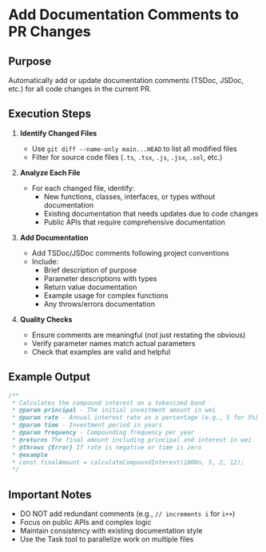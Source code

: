 # Add Documentation Comments to PR Changes

## Purpose
Automatically add or update documentation comments (TSDoc, JSDoc, etc.) for all code changes in the current PR.

## Execution Steps

1. **Identify Changed Files**
   - Use `git diff --name-only main...HEAD` to list all modified files
   - Filter for source code files (`.ts`, `.tsx`, `.js`, `.jsx`, `.sol`, etc.)

2. **Analyze Each File**
   - For each changed file, identify:
     - New functions, classes, interfaces, or types without documentation
     - Existing documentation that needs updates due to code changes
     - Public APIs that require comprehensive documentation

3. **Add Documentation**
   - Add TSDoc/JSDoc comments following project conventions
   - Include:
     - Brief description of purpose
     - Parameter descriptions with types
     - Return value documentation
     - Example usage for complex functions
     - Any throws/errors documentation

4. **Quality Checks**
   - Ensure comments are meaningful (not just restating the obvious)
   - Verify parameter names match actual parameters
   - Check that examples are valid and helpful

## Example Output
```typescript
/**
 * Calculates the compound interest on a tokenized bond
 * @param principal - The initial investment amount in wei
 * @param rate - Annual interest rate as a percentage (e.g., 5 for 5%)
 * @param time - Investment period in years
 * @param frequency - Compounding frequency per year
 * @returns The final amount including principal and interest in wei
 * @throws {Error} If rate is negative or time is zero
 * @example
 * const finalAmount = calculateCompoundInterest(1000n, 5, 2, 12);
 */
```

## Important Notes
- DO NOT add redundant comments (e.g., `// increments i` for `i++`)
- Focus on public APIs and complex logic
- Maintain consistency with existing documentation style
- Use the Task tool to parallelize work on multiple files
